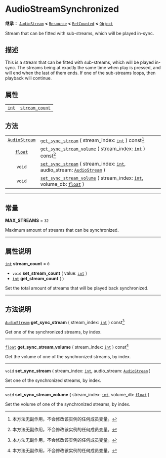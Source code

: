 <!-- ⚠ 请勿编辑本文件 ⚠ -->
<!-- 本文档使用脚本从 WeDot 引擎源码仓库生成。 -->
<!-- 生成脚本：https://github.com/WeDot-Engine/WeDot/tree/4.3/doc/tools/make_md.py； -->
<!-- 原文件：https://github.com/WeDot-Engine/WeDot/tree/4.3/modules/interactive_music/doc_classes/AudioStreamSynchronized.xml。 -->

<div id="_class_audiostreamsynchronized"></div>

# AudioStreamSynchronized

**继承：** [`AudioStream`](class_audiostream.md) **<** [`Resource`](class_resource.md) **<** [`RefCounted`](class_refcounted.md) **<** [`Object`](class_object.md)

Stream that can be fitted with sub-streams, which will be played in-sync.

## 描述

This is a stream that can be fitted with sub-streams, which will be played in-sync. The streams being at exactly the same time when play is pressed, and will end when the last of them ends. If one of the sub-streams loops, then playback will continue.

## 属性

|||
|:-:|:--|
| [`int`](class_int.md) | [`stream_count`](#class_audiostreamsynchronized_property_stream_count) | ``0`` |

## 方法

|||
|:-:|:--|
| [`AudioStream`](class_audiostream.md) | [`get_sync_stream`](#class_audiostreamsynchronized_method_get_sync_stream) ( stream_index: [`int`](class_int.md) ) const[^const]                                        |
| [`float`](class_float.md)             | [`get_sync_stream_volume`](#class_audiostreamsynchronized_method_get_sync_stream_volume) ( stream_index: [`int`](class_int.md) ) const[^const]                          |
| `void`                                | [`set_sync_stream`](#class_audiostreamsynchronized_method_set_sync_stream) ( stream_index: [`int`](class_int.md), audio_stream: [`AudioStream`](class_audiostream.md) ) |
| `void`                                | [`set_sync_stream_volume`](#class_audiostreamsynchronized_method_set_sync_stream_volume) ( stream_index: [`int`](class_int.md), volume_db: [`float`](class_float.md) )  |

<!-- rst-class:: classref-section-separator -->

---

## 常量

<div id="_class_audiostreamsynchronized_constant_max_streams"></div>

**MAX_STREAMS** = ``32`` <div id="class_audiostreamsynchronized_constant_max_streams"></div>

Maximum amount of streams that can be synchronized.

<!-- rst-class:: classref-section-separator -->

---

## 属性说明

<div id="_class_audiostreamsynchronized_property_stream_count"></div>

[`int`](class_int.md) **stream_count** = ``0`` <div id="class_audiostreamsynchronized_property_stream_count"></div>

- `void` **set_stream_count** ( value: [`int`](class_int.md) )
- [`int`](class_int.md) **get_stream_count** ( )

Set the total amount of streams that will be played back synchronized.

<!-- rst-class:: classref-section-separator -->

---

## 方法说明

<div id="_class_audiostreamsynchronized_method_get_sync_stream"></div>

[`AudioStream`](class_audiostream.md) **get_sync_stream** ( stream_index: [`int`](class_int.md) ) const[^const]<div id="class_audiostreamsynchronized_method_get_sync_stream"></div>

Get one of the synchronized streams, by index.

<!-- rst-class:: classref-item-separator -->

---

<div id="_class_audiostreamsynchronized_method_get_sync_stream_volume"></div>

[`float`](class_float.md) **get_sync_stream_volume** ( stream_index: [`int`](class_int.md) ) const[^const]<div id="class_audiostreamsynchronized_method_get_sync_stream_volume"></div>

Get the volume of one of the synchronized streams, by index.

<!-- rst-class:: classref-item-separator -->

---

<div id="_class_audiostreamsynchronized_method_set_sync_stream"></div>

`void` **set_sync_stream** ( stream_index: [`int`](class_int.md), audio_stream: [`AudioStream`](class_audiostream.md) )<div id="class_audiostreamsynchronized_method_set_sync_stream"></div>

Set one of the synchronized streams, by index.

<!-- rst-class:: classref-item-separator -->

---

<div id="_class_audiostreamsynchronized_method_set_sync_stream_volume"></div>

`void` **set_sync_stream_volume** ( stream_index: [`int`](class_int.md), volume_db: [`float`](class_float.md) )<div id="class_audiostreamsynchronized_method_set_sync_stream_volume"></div>

Set the volume of one of the synchronized streams, by index.

[^virtual]: 本方法通常需要用户覆盖才能生效。
[^const]: 本方法无副作用，不会修改该实例的任何成员变量。
[^vararg]: 本方法除了能接受在此处描述的参数外，还能够继续接受任意数量的参数。
[^constructor]: 本方法用于构造某个类型。
[^static]: 调用本方法无需实例，可直接使用类名进行调用。
[^operator]: 本方法描述的是使用本类型作为左操作数的有效运算符。
[^bitfield]: 这个值是由下列位标志构成位掩码的整数。
[^void]: 无返回值。
